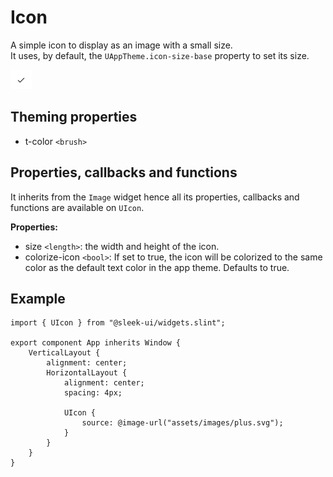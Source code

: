 # Icon
A simple icon to display as an image with a small size.  
It uses, by default, the `UAppTheme.icon-size-base` property to set its size.  

![icon presentation](images/icon.png)

## Theming properties
- t-color `<brush>`

## Properties, callbacks and functions
It inherits from the `Image` widget hence all its properties, callbacks and functions are available on `UIcon`.  

**Properties:**
- size `<length>`: the width and height of the icon.
- colorize-icon `<bool>`: If set to true, the icon will be colorized to the same color as the default text color in the app theme. Defaults to true.

## Example
```slint
import { UIcon } from "@sleek-ui/widgets.slint";

export component App inherits Window {
	VerticalLayout {
		alignment: center;
		HorizontalLayout {
			alignment: center;
			spacing: 4px;

			UIcon {
				source: @image-url("assets/images/plus.svg");
			}
		}
	}
}
```